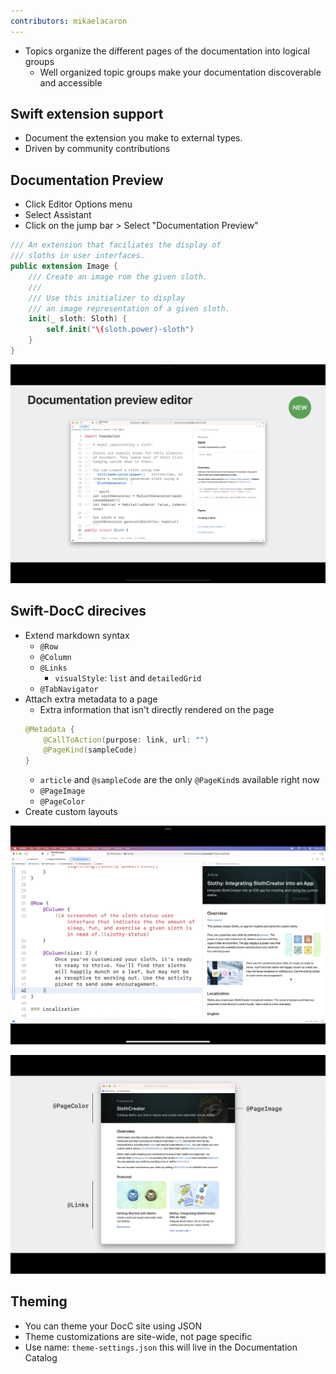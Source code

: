 ```yaml
---
contributors: mikaelacaron
---
```


* Topics organize the different pages of the documentation into logical groups
    * Well organized topic groups make your documentation discoverable and accessible

## Swift extension support

* Document the extension you make to external types.
* Driven by community contributions

## Documentation Preview
* Click Editor Options menu
* Select Assistant
* Click on the jump bar > Select "Documentation Preview"

```swift
/// An extension that faciliates the display of
/// sloths in user interfaces.
public extension Image {
    /// Create an image rom the given sloth.
    ///
    /// Use this initializer to display
    /// an image representation of a given sloth.
    init(_ sloth: Sloth) {
        self.init("\(sloth.power)-sloth")
    }
}
```

![Xcode 15's Documentation Preview, with code on the left that's documented and the rigth is a preview of what that documentation will look like rendered with DocC][Documentation Preview]

[Documentation Preview]: ../../../images/notes/wwdc23/10244/document-preview-editor.jpeg

## Swift-DocC direcives
* Extend markdown syntax
    * `@Row`
    * `@Column`
    * `@Links`
        * `visualStyle`: `list` and `detailedGrid`
    * `@TabNavigator`
* Attach extra metadata to a page
    * Extra information that isn't directly rendered on the page
    ```swift
    @Metadata {
        @CallToAction(purpose: link, url: "")
        @PageKind(sampleCode)
    }
    ```
    * `article` and `@sampleCode` are the only `@PageKind`s available right now
    * `@PageImage`
    * `@PageColor`
* Create custom layouts

![Swift Documentation code on the left for a row with two columns, and the right shows the rendered version that row.][Grids]

[Grids]: ../../../images/notes/wwdc23/10244/grids.jpeg

![Updated styles to Swift DocC documentation using PageColor, PageImage, and Links.][New Directives]

[New Directives]: ../../../images/notes/wwdc23/10244/new-directives.jpeg

## Theming
* You can theme your DocC site using JSON
* Theme customizations are site-wide, not page specific
* Use name: `theme-settings.json` this will live in the Documentation Catalog

